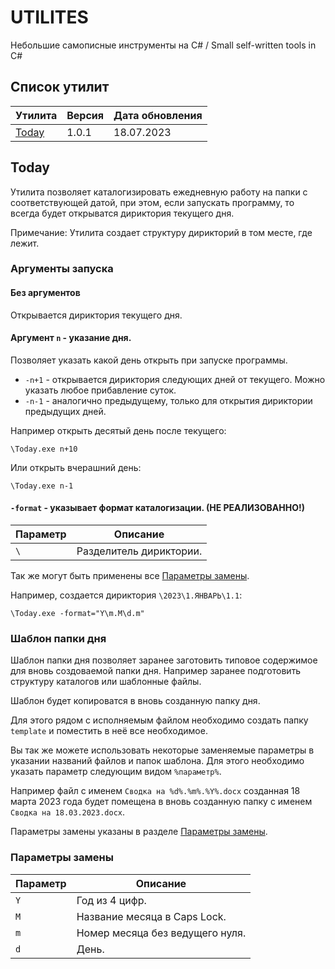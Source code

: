 # UTILITES
Небольшие самописные инструменты на C# / Small self-written tools in C#

## Список утилит
|Утилита|Версия|Дата обновления|
|-|-|-|
|[Today](#today)|1.0.1|18.07.2023|

## Today

Утилита позволяет каталогизировать ежедневную работу на папки с соответствующей датой, при этом, если запускать программу, то всегда будет открыватся дириктория текущего дня.

Примечание: Утилита создает структуру дирикторий в том месте, где лежит.

### Аргументы запуска

#### Без аргументов

Открывается дириктория текущего дня.

#### Аргумент `n` - указание дня.

Позволяет указать какой день открыть при запуске программы.

- `-n+1` - открывается дириктория следующих дней от текущего. Можно указать любое прибавление суток.
- `-n-1` - аналогично предыдущему, только для открытия дириктории предыдущих дней.

Например открыть десятый день после текущего:
```
\Today.exe n+10
```

Или открыть вчерашний день:
```
\Today.exe n-1
```

#### `-format` - указывает формат каталогизации. (НЕ РЕАЛИЗОВАННО!)

|Параметр|Описание|
|-|-|
|`\`|Разделитель дириктории.|

Так же могут быть применены все [Параметры замены](#параметры-замены).

Например, создается дириктория `\2023\1.ЯНВАРЬ\1.1`:
```
\Today.exe -format="Y\m.M\d.m"
```

### Шаблон папки дня

Шаблон папки дня позволяет заранее заготовить типовое содержимое для вновь создоваемой папки дня. Например заранее подготовить структуру каталогов или шаблонные файлы.

Шаблон будет копироватся в вновь созданную папку дня.

Для этого рядом с исполняемым файлом необходимо создать папку `template` и поместить в неё все необходимое.

Вы так же можете использовать некоторые заменяемые параметры в указании названий файлов и папок шаблона. Для этого необходимо указать параметр следующим видом `%параметр%`.

Например файл с именем `Сводка на %d%.%m%.%Y%.docx` созданная 18 марта 2023 года будет помещена в вновь созданную папку с именем `Сводка на 18.03.2023.docx`.

Параметры замены указаны в разделе [Параметры замены](#параметры-замены).

### Параметры замены

|Параметр|Описание|
|-|-|
|`Y`|Год из 4 цифр.|
|`M`|Название месяца в Caps Lock.|
|`m`|Номер месяца без ведущего нуля.|
|`d`|День.|
